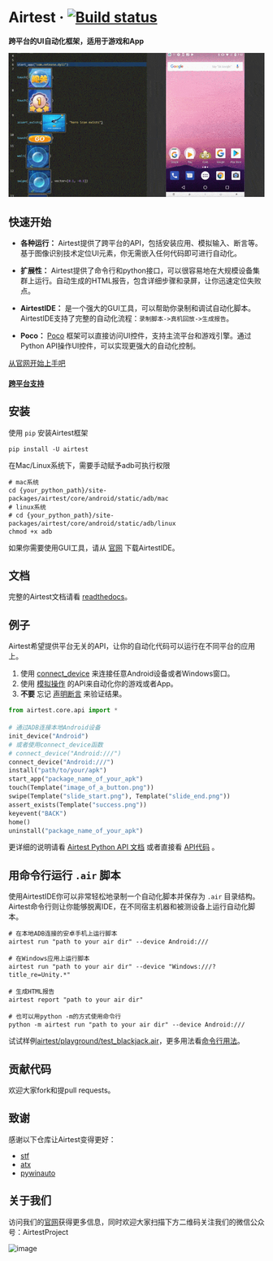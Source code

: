 # Airtest &middot; [![Build status](https://travis-ci.org/AirtestProject/Airtest.svg?branch=master)](https://travis-ci.org/AirtestProject/Airtest)

**跨平台的UI自动化框架，适用于游戏和App**


![image](./demo.gif)


## 快速开始

*   **各种运行：** Airtest提供了跨平台的API，包括安装应用、模拟输入、断言等。 基于图像识别技术定位UI元素，你无需嵌入任何代码即可进行自动化。

*   **扩展性：** Airtest提供了命令行和python接口，可以很容易地在大规模设备集群上运行。自动生成的HTML报告，包含详细步骤和录屏，让你迅速定位失败点。

*   **AirtestIDE：** 是一个强大的GUI工具，可以帮助你录制和调试自动化脚本。 AirtestIDE支持了完整的自动化流程：``录制脚本->真机回放->生成报告``。

*   **Poco：** [Poco](https://github.com/AirtestProject/Poco) 框架可以直接访问UI控件，支持主流平台和游戏引擎。通过Python API操作UI控件，可以实现更强大的自动化控制。

[从官网开始上手吧](http://airtest.netease.com/)


#### [跨平台支持](./docs/wiki/device/platforms.md)

## 安装

使用 `pip` 安装Airtest框架

```Shell
pip install -U airtest
```

在Mac/Linux系统下，需要手动赋予adb可执行权限

```Shell
# mac系统
cd {your_python_path}/site-packages/airtest/core/android/static/adb/mac
# linux系统
# cd {your_python_path}/site-packages/airtest/core/android/static/adb/linux
chmod +x adb
```

如果你需要使用GUI工具，请从 [官网](http://airtest.netease.com/) 下载AirtestIDE。


## 文档

完整的Airtest文档请看 [readthedocs](http://airtest.readthedocs.io/)。


## 例子

Airtest希望提供平台无关的API，让你的自动化代码可以运行在不同平台的应用上。

1. 使用 [connect_device](http://airtest.readthedocs.io/zh_CN/latest/README_MORE.html#connect-device) 来连接任意Android设备或者Windows窗口。
1. 使用 [模拟操作](http://airtest.readthedocs.io/zh_CN/latest/README_MORE.html#simulate-input) 的API来自动化你的游戏或者App。
1. **不要** 忘记 [声明断言](http://airtest.readthedocs.io/zh_CN/latest/README_MORE.html#make-assertion) 来验证结果。 


```Python
from airtest.core.api import *

# 通过ADB连接本地Android设备
init_device("Android")
# 或者使用connect_device函数
# connect_device("Android:///")
connect_device("Android:///")
install("path/to/your/apk")
start_app("package_name_of_your_apk")
touch(Template("image_of_a_button.png"))
swipe(Template("slide_start.png"), Template("slide_end.png"))
assert_exists(Template("success.png"))
keyevent("BACK")
home()
uninstall("package_name_of_your_apk")
```

更详细的说明请看 [Airtest Python API 文档](http://airtest.readthedocs.io/zh_CN/latest/all_module/airtest.core.api.html) 或者直接看 [API代码](./airtest/core/api.py) 。


## 用命令行运行 ``.air`` 脚本

使用AirtestIDE你可以非常轻松地录制一个自动化脚本并保存为 ``.air`` 目录结构。
Airtest命令行则让你能够脱离IDE，在不同宿主机器和被测设备上运行自动化脚本。

```Shell
# 在本地ADB连接的安卓手机上运行脚本
airtest run "path to your air dir" --device Android:///

# 在Windows应用上运行脚本
airtest run "path to your air dir" --device "Windows:///?title_re=Unity.*"

# 生成HTML报告
airtest report "path to your air dir"

# 也可以用python -m的方式使用命令行
python -m airtest run "path to your air dir" --device Android:///
```

试试样例[airtest/playground/test_blackjack.air](./playground/test_blackjack.air)，更多用法看[命令行用法](http://airtest.readthedocs.io/zh_CN/latest/README_MORE.html#running-air-from-cli)。


## 贡献代码

欢迎大家fork和提pull requests。


## 致谢

感谢以下仓库让Airtest变得更好：

- [stf](https://github.com/openstf)
- [atx](https://github.com/NetEaseGame/ATX)
- [pywinauto](https://github.com/pywinauto/pywinauto)

## 关于我们

访问我们的[官网](http://airtest.netease.com/)获得更多信息，同时欢迎大家扫描下方二维码关注我们的微信公众号：AirtestProject

![image](http://airtest.netease.com/static/img/social_media/wechat_qrcode.jpg)
